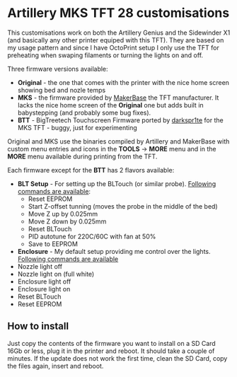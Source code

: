 # Artillery MKS TFT 28 customisations

This customisations work on both the Artillery Genius and the Sidewinder X1 (and basically any other printer equiped with this TFT). They are based on my usage pattern and since I have OctoPrint setup I only use the TFT for preheating when swaping filaments or turning the lights on and off.

Three firmware versions available:
- **Original** - the one that comes with the printer with the nice home screen showing bed and nozle temps
- **MKS** - the firmware provided by [MakerBase](https://github.com/makerbase-mks/MKS-TFT/tree/master/MKS-TFT2.8-3.2) the TFT manufacturer. It lacks the nice home screen of the **Original** one but adds built in babystepping (and probably some bug fixes).
- **BTT** - BigTreetech Touchscreen Firmware ported by [darkspr1te](https://github.com/darkspr1te/MKSTFT_Marlin_Touch) for the MKS TFT - buggy, just for experimenting

Original and MKS use the binaries compiled by Artillery and MakerBase with custom menu entries and icons in the **TOOLS** -> **MORE** menu and in the **MORE** menu available during printing from the TFT.

Each firmware except for the **BTT** has 2 flavors available:
- **BLT Setup** - For setting up the BLTouch (or similar probe). [Following commands are available](img/setup.jpg):
  - Reset EEPROM
  - Start Z-offset tunning (moves the probe in the middle of the bed)
  - Move Z up by 0.025mm
  - Move Z down by 0.025mm
  - Reset BLTouch
  - PID autotune for 220C/60C with fan at 50%
  - Save to EEPROM 
- **Enclosure** - My default setup providing me control over the lights. [Following commands are available](img/enclosure.jpg)
 - Nozzle light off
 - Nozzle light on (full white)
 - Enclosure light off
 - Enclosure light on
 - Reset BLTouch
 - Reset EEPROM


 ## How to install

 Just copy the contents of the firmware you want to install on a SD Card 16Gb or less, plug it in the printer and reboot. It should take a couple of minutes. If the update does not work the first time, clean the SD Card, copy the files again, insert and reboot.
